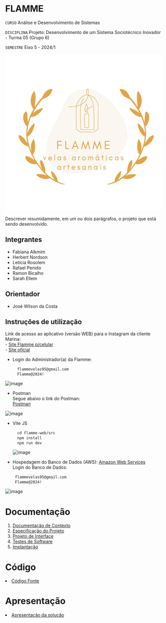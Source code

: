 # FLAMME

`CURSO` Análise e Desenvolvimento de Sistemas

`DISCIPLINA` Projeto: Desenvolvimento de um Sistema Sociotécnico Inovador - Turma 05 (Grupo 6)

`SEMESTRE` Eixo 5 - 2024/1

![image](https://github.com/ICEI-PUC-Minas-PMV-ADS/pmv-ads-2024-1-e5-proj-empext-t5-flamme/blob/main/documentos/img/FLAMME-logo.jpeg)

Descrever resumidamente, em um ou dois parágrafos, o projeto que está sendo desenvolvido.

## Integrantes

* Fabiana Alkmim
* Herbert Nordson
* Letícia Rosolem
* Rafael Penido
* Ramon Bicalho
* Sarah Ellem

## Orientador

* José Wilson da Costa

## Instruções de utilização

Link de acesso ao aplicativo (versão WEB) para o Instagram da cliente Marina:
<br> - <a href="https://react-flamme-yln8.vercel.app/"> Site Flamme p/celular </a>
<br> - <a href="https://react-flamme.vercel.app/"> Site oficial </a>

- Login do Administrador(a) da Flamme:
  
        flammevelas95@gmail.com
        Flamme@2024!

![image](https://github.com/ICEI-PUC-Minas-PMV-ADS/pmv-ads-2024-1-e5-proj-empext-t5-flamme/assets/103009155/a4fd1d49-59a2-4e14-9a27-4a64666c88df)

- Postman <br>
Segue abaixo o link do Postman: <br>
<a href="https://web.postman.co/workspace/My-Workspace~39ee1a3c-ed65-44b3-8678-8fbe9e20cd6b/request/29943307-602bda03-c2c2-42d6-b510-8082c76c3aff"> Postman </a>

![image](https://github.com/ICEI-PUC-Minas-PMV-ADS/pmv-ads-2024-1-e5-proj-empext-t5-flamme/assets/103009155/33fb4db9-1199-4734-a2ec-9b40c475d8a1)

- Vite JS 
  
        cd flamme-web/src
        npm install
        npm run dev

  ![image](https://github.com/ICEI-PUC-Minas-PMV-ADS/pmv-ads-2024-1-e5-proj-empext-t5-flamme/assets/103009155/e8ed03d0-0fc9-43aa-ab37-009f89afcfff)

 - Hospedagem do Banco de Dados (AWS):
 <a href="https://signin.aws.amazon.com/signin?redirect_uri=https%3A%2F%2Fconsole.aws.amazon.com%2Fconsole%2Fhome%3FhashArgs%3D%2523%26isauthcode%3Dtrue%26nc2%3Dh_ct%26src%3Dheader-signin%26state%3DhashArgsFromTB_us-east-2_62bc9d8ca5062263&client_id=arn%3Aaws%3Asignin%3A%3A%3Aconsole%2Fcanvas&forceMobileApp=0&code_challenge=ptXt78zUBuCw1KEp2syc2IN7gjsDIlfo2VH_qH2Xx4w&code_challenge_method=SHA-256"> Amazon Web Services </a> 
<br> Login do Banco de Dados:
   
        flammevelas95@gmail.com
        Flamme@2024!

![image](https://github.com/ICEI-PUC-Minas-PMV-ADS/pmv-ads-2024-1-e5-proj-empext-t5-flamme/assets/103009155/8b30f08c-6120-454d-98fe-90f22e2ae6df)

 

# Documentação

<ol>
<li><a href="documentos/01-Documentação de Contexto.md"> Documentação de Contexto</a></li>
<li><a href="documentos/02-Especificação do Projeto.md"> Especificação do Projeto</a></li>
<li><a href="documentos/03-Projeto de Interface.md"> Projeto de Interface</a></li>
<li><a href="documentos/04-Testes de Software.md"> Testes de Software</a></li>
<li><a href="documentos/05-Implantação.md"> Implantação</a></li>
</ol>

# Código

<li><a href="codigo-fonte/README.md"> Código Fonte</a></li>

# Apresentação

<li><a href="apresentacao/README.md"> Apresentação da solução</a></li>
